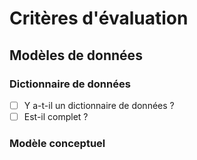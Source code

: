 # Critères d'évaluation

## Modèles de données

### Dictionnaire de données

- [ ] Y a-t-il un dictionnaire de données ?
- [ ] Est-il complet ?

### Modèle conceptuel 